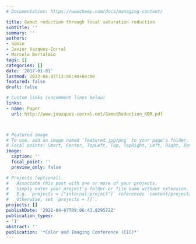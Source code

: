 ```yaml
---
# Documentation: https://wowchemy.com/docs/managing-content/

title: Gamut reduction through local saturation reduction
subtitle: ''
summary: ''
authors:
- admin
- Javier Vazquez-Corral
- Marcelo Bertalmı́o
tags: []
categories: []
date: '2017-01-01'
lastmod: 2022-04-07T13:06:44+04:00
featured: false
draft: false

# Custom links (uncomment lines below)
links:
- name: Paper
  url: http://www.jvazquez-corral.net/GamutReduction_KBR.pdf



# Featured image
# To use, add an image named `featured.jpg/png` to your page's folder.
# Focal points: Smart, Center, TopLeft, Top, TopRight, Left, Right, BottomLeft, Bottom, BottomRight.
image:
  caption: ''
  focal_point: ''
  preview_only: false

# Projects (optional).
#   Associate this post with one or more of your projects.
#   Simply enter your project's folder or file name without extension.
#   E.g. `projects = ["internal-project"]` references `content/project/deep-learning/index.md`.
#   Otherwise, set `projects = []`.
projects: []
publishDate: '2022-04-07T09:06:43.829572Z'
publication_types:
- '1'
abstract: ''
publication: '*Color and Imaging Conference (CIC)*'
---
```

